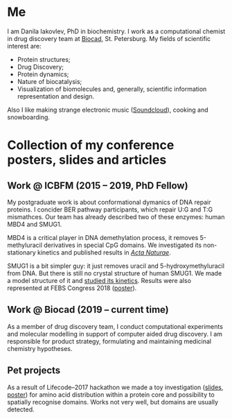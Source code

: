 # Me

I am Danila Iakovlev, PhD in biochemistry. I work as a computational chemist in drug discovery team at [Biocad](https://biocadglobal.com), St. Petersburg. My fields of scientific interest are:
* Protein structures;
* Drug Discovery;
* Protein dynamics;
* Nature of biocatalysis;
* Visualization of biomolecules and, generally, scientific information representation
  and design.

Also I like making strange electronic music
([Soundcloud](https://soundcloud.com/moleculadesigner)), cooking and snowboarding.

# Collection of my conference posters, slides and articles

## Work @ ICBFM (2015 – 2019, PhD Fellow)

My postgraduate work is about conformational dymanics of DNA repair proteins.
I concider BER pathway participants, which repair U:G and T:G mismathces. Our team has
already described two of these enzymes: human MBD4 and SMUG1.

MBD4 is a critical player in DNA demethylation process, it removes
5-methyluracil derivatives in special CpG domains.
We investigated its non-stationary kinetics and
published results in [*Acta Naturae*](Articles/Acta-Naturae-MBD4.pdf).

SMUG1 is a bit simpler guy: it just removes uracil and 5-hydroxymethyluracil
from DNA. But there is still no crystal structure of human SMUG1. We made a model
structure of it and [studied its kinetics](Articles/MolBioSystems-SMUG1.pdf).
Results were also represented at FEBS Congress 2018 ([poster](Posters/FEBS-2018.pdf)).

## Work @ Biocad (2019 – current time)

As a member of drug discovery team, I conduct computational experiments and molecular modelling in support of computer aided drug discovery. I am responsible for product strategy, formulating and maintaining medicinal chemistry hypotheses.

## Pet projects

As a result of Lifecode–2017 hackathon we made a toy investigation
([slides](Talks/LifeCode-2017-hackathon.pdf), [poster](Posters/BGRS-SB-2018.pdf))
for amino acid distribution within a protein core and
possibility to spatially recognise domains.
Works not very well, but domains are usually detected.